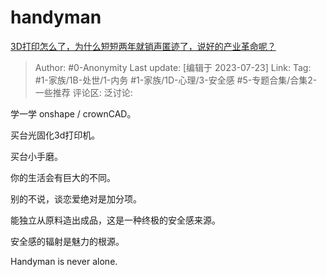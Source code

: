 # handyman
[3D打印怎么了，为什么短短两年就销声匿迹了，说好的产业革命呢？](https://www.zhihu.com/question/267615891/answer/3131616864)

> Author: #0-Anonymity
> Last update: [编辑于 2023-07-23]
> Link:
> Tag: #1-家族/1B-处世/1-内务 #1-家族/1D-心理/3-安全感 #5-专题合集/合集2-一些推荐
> 评论区:
> 泛讨论:

学一学 onshape / crownCAD。

买台光固化3d打印机。

买台小手磨。

你的生活会有巨大的不同。

别的不说，谈恋爱绝对是加分项。

能独立从原料造出成品，这是一种终极的安全感来源。

安全感的辐射是魅力的根源。

Handyman is never alone.
